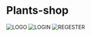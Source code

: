 # Plants-shop
![LOGO](https://user-images.githubusercontent.com/71226822/99063075-02ba3c80-25b5-11eb-8711-d1d73f0654ef.png)
![LOGIN](https://user-images.githubusercontent.com/71226822/99063177-23829200-25b5-11eb-9e5e-921ba5326e62.png)
![REGESTER](https://user-images.githubusercontent.com/71226822/99063195-2d0bfa00-25b5-11eb-9ec5-15b62e9af742.png)
